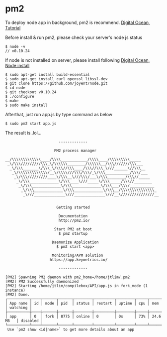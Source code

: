 # pm2
To deploy node app in background, pm2 is recommend.
[Digital Ocean, Tutorial](https://www.digitalocean.com/community/tutorials/how-to-set-up-a-node-js-application-for-production-on-ubuntu-14-04)

Before install & run pm2, please check your server's node js status

```
$ node -v 
// v0.10.24
```

If node is not installed on server, please install following [Digital Ocean, Node install](https://www.digitalocean.com/community/tutorials/how-to-use-pm2-to-setup-a-node-js-production-environment-on-an-ubuntu-vps)
```
$ sudo apt-get install build-essential
$ sudo apt-get install curl openssl libssl-dev
$ git clone https://github.com/joyent/node.git
$ cd node
$ git checkout v0.10.24
$ ./configure
$ make
$ sudo make install
```

Afterthat, just run app.js by type command as below
```
$ sudo pm2 start app.js
```

The result is..lol...
```
                        -------------

                      PM2 process manager

__/\\\\\\\\\\\\\____/\\\\____________/\\\\____/\\\\\\\\\_____
 _\/\\\/////////\\\_\/\\\\\\________/\\\\\\__/\\\///////\\\___
  _\/\\\_______\/\\\_\/\\\//\\\____/\\\//\\\_\///______\//\\\__
   _\/\\\\\\\\\\\\\/__\/\\\\///\\\/\\\/_\/\\\___________/\\\/___
    _\/\\\/////////____\/\\\__\///\\\/___\/\\\________/\\\//_____
     _\/\\\_____________\/\\\____\///_____\/\\\_____/\\\//________
      _\/\\\_____________\/\\\_____________\/\\\___/\\\/___________
       _\/\\\_____________\/\\\_____________\/\\\__/\\\\\\\\\\\\\\\_
        _\///______________\///______________\///__\///////////////__


                       Getting started

                        Documentation
                        http://pm2.io/

                      Start PM2 at boot
                        $ pm2 startup

                     Daemonize Application
                       $ pm2 start <app>

                     Monitoring/APM solution
                    https://app.keymetrics.io/

                        -------------

[PM2] Spawning PM2 daemon with pm2_home=/home/jtlim/.pm2
[PM2] PM2 Successfully daemonized
[PM2] Starting /home/jtlim/compilebox/API/app.js in fork_mode (1 instance)
[PM2] Done.
┌──────────┬────┬──────┬──────┬────────┬─────────┬────────┬─────┬───────────┬──────────┐
│ App name │ id │ mode │ pid  │ status │ restart │ uptime │ cpu │ mem       │ watching │
├──────────┼────┼──────┼──────┼────────┼─────────┼────────┼─────┼───────────┼──────────┤
│ app      │ 0  │ fork │ 8775 │ online │ 0       │ 0s     │ 73% │ 24.6 MB   │ disabled │
└──────────┴────┴──────┴──────┴────────┴─────────┴────────┴─────┴───────────┴──────────┘
 Use `pm2 show <id|name>` to get more details about an app
```